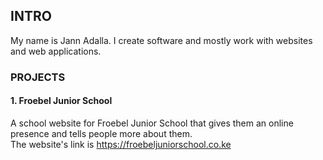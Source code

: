 ## INTRO

My name is Jann Adalla. I create software and mostly work with websites and web applications.

### PROJECTS
#### 1. Froebel Junior School
A school website for Froebel Junior School that gives them an online presence and tells people more about them. <br>
The website's link is https://froebeljuniorschool.co.ke
